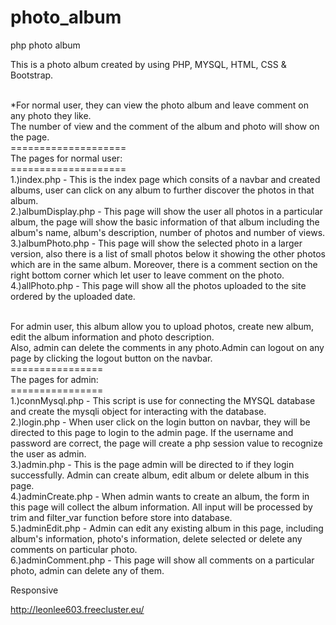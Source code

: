 # photo_album
php photo album

This is a photo album created by using PHP, MYSQL, HTML, CSS & Bootstrap.</br></br>

*For normal user, they can view the photo album and leave comment on any photo they like.</br>
The number of view and the comment of the album and photo will show on the page.</br>
====================</br>
The pages for normal user:</br>
====================</br>
1.)index.php - This is the index page which consits of a navbar and created albums, user can click on any album to further discover the photos in that album.</br>
2.)albumDisplay.php - This page will show the user all photos in a particular album, the page will show the basic information of that album including the album's name, album's description, number of photos and number of views.</br>
3.)albumPhoto.php - This page will show the selected photo in a larger version, also there is a list of small photos below it showing the other photos which are in the same album. Moreover, there is a comment section on the right bottom corner which let user to leave comment on the photo.</br>
4.)allPhoto.php - This page will show all the photos uploaded to the site ordered by the uploaded date.</br></br>

For admin user, this album allow you to upload photos, create new album, edit the album information and photo description.</br>
Also, admin can delete the comments in any photo.Admin can logout on any page by clicking the logout button on the navbar.</br>
================</br>
The pages for admin:</br>
================</br>
1.)connMysql.php - This script is use for connecting the MYSQL database and create the mysqli object for interacting with the database.</br>
2.)login.php - When user click on the login button on navbar, they will be directed to this page to login to the admin page. If the username and password are correct, the page will create a php session value to recognize the user as admin.</br>
3.)admin.php - This is the page admin will be directed to if they login successfully. Admin can create album, edit album or delete album in this page.</br>
4.)adminCreate.php - When admin wants to create an album, the form in this page will collect the album information. All input will be processed by trim and filter_var function before store into database.</br>
5.)adminEdit.php - Admin can edit any existing album in this page, including album's information, photo's information, delete selected or delete any comments on particular photo.</br>
6.)adminComment.php - This page will show all comments on a particular photo, admin can delete any of them.</br>



Responsive

http://leonlee603.freecluster.eu/
